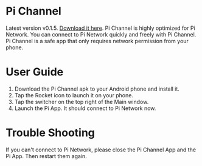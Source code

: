 # Pi Channel
Latest version v0.1.5. [Download it here](https://github.com/LiamCoffey2022/Pi-Channel/releases/ "Pi Channel").
Pi Channel is highly optimized for Pi Network. You can connect to Pi Network quickly and freely with Pi Channel.
Pi Channel is a safe app that only requires network permission from your phone.


# User Guide
1. Download the Pi Channel apk to your Android phone and install it.
2. Tap the Rocket icon to launch it on your phone.
3. Tap the switcher on the top right of the Main window.
4. Launch the Pi App. It should connect to Pi Network now.

# Trouble Shooting
If you can't connect to Pi Network, please close the Pi Channel App and the Pi App. Then restart them again.
